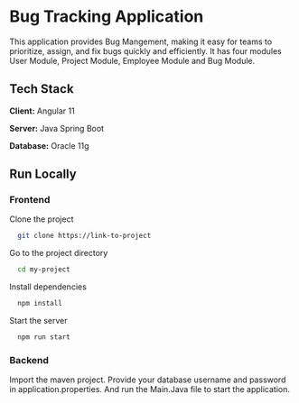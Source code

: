 
# Bug Tracking Application

This application provides Bug Mangement, making it easy for teams to prioritize, assign, and fix bugs quickly and efficiently.
It has four modules User Module, Project Module, Employee Module and Bug Module.







## Tech Stack

**Client:** Angular 11

**Server:** Java Spring Boot

**Database:** Oracle 11g



## Run Locally

### Frontend

Clone the project

```bash
  git clone https://link-to-project
```

Go to the project directory

```bash
  cd my-project
```

Install dependencies

```bash
  npm install
```

Start the server

```bash
  npm run start
```

### Backend
Import the maven project.
Provide your database username and password in application.properties.
And run the Main.Java file to start the application.
